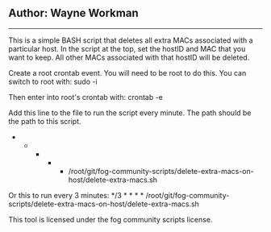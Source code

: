 ## Author: Wayne Workman

---

This is a simple BASH script that deletes all extra MACs associated with a particular host.
In the script at the top, set the hostID and MAC that you want to keep. 
All other MACs associated with that hostID will be deleted.



Create a root crontab event. You will need to be root to do this.
You can switch to root with:
sudo -i

Then enter into root's crontab with:
crontab -e


Add this line to the file to run the script every minute. The path should be the path to this script.
* * * * * /root/git/fog-community-scripts/delete-extra-macs-on-host/delete-extra-macs.sh

Or this to run every 3 minutes:
*/3 * * * * /root/git/fog-community-scripts/delete-extra-macs-on-host/delete-extra-macs.sh


This tool is licensed under the fog community scripts license.

